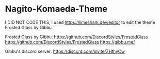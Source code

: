 # Nagito-Komaeda-Theme

I DID NOT CODE THIS, I used https://limeshark.dev/editor to edit the theme Frosted Glass by Gibbu.

Frosted Glass by Gibbu: https://github.com/DiscordStyles/FrostedGlass  https://github.com/DiscordStyles/FrostedGlass https://gibbu.me/

Gibbu's discord server:  https://discord.com/invite/ZHthyCw
